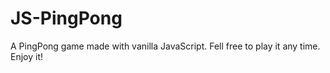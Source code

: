 # JS-PingPong
A PingPong game made with vanilla JavaScript.
Fell free to play it any time.
Enjoy it!
